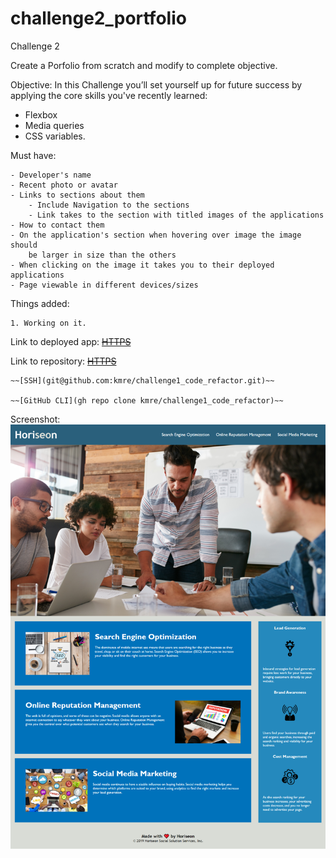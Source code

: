 # challenge2_portfolio
Challenge 2 

Create a Porfolio from scratch and modify to complete objective. 

Objective: 
In this Challenge you’ll set yourself up for future success by applying the core skills you've recently learned: 

 - Flexbox
 - Media queries 
 - CSS variables.

 Must have:

    - Developer's name
    - Recent photo or avatar
    - Links to sections about them
        - Include Navigation to the sections
        - Link takes to the section with titled images of the applications
    - How to contact them
    - On the application's section when hovering over image the image should 
        be larger in size than the others
    - When clicking on the image it takes you to their deployed applications
    - Page viewable in different devices/sizes

Things added:

    1. Working on it.


Link to deployed app:
    ~~[HTTPS](https://kmre.github.io/challenge1_code_refactor/)~~

Link to repository:
    ~~[HTTPS](https://github.com/kmre/challenge1_code_refactor.git)~~

    ~~[SSH](git@github.com:kmre/challenge1_code_refactor.git)~~   

    ~~[GitHub CLI](gh repo clone kmre/challenge1_code_refactor)~~
    
Screenshot:
    ~~![WebPage Screenshot](./assets/images/screenshot-kmre.github.io-2021.05.25-18_39_45.png?raw=true "Screenshot")~~

